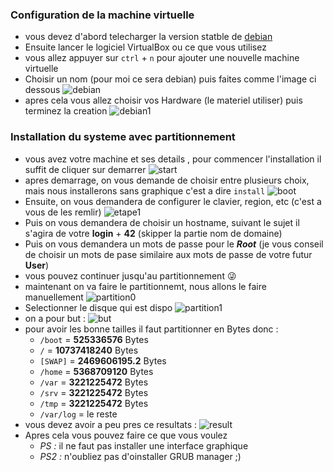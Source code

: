### Configuration de la machine virtuelle
- vous devez d'abord telecharger la version statble de [debian](https://cdimage.debian.org/debian-cd/current/amd64/iso-cd/debian-12.5.0-amd64-netinst.iso)
- Ensuite lancer le logiciel VirtualBox ou ce que vous utilisez
- vous allez appuyer sur `ctrl` + `n` pour ajouter une nouvelle machine virtuelle
- Choisir un nom (pour moi ce sera debian) puis faites comme l'image ci dessous
![debian](.assets/config0.png)
- apres cela vous allez choisir vos Hardware (le materiel utiliser) puis terminez la creation
![debian1](.assets/config1.png)

### Installation du systeme avec partitionnement
- vous avez votre machine et ses details , pour commencer l'installation il suffit de cliquer sur demarrer
![start](.assets/config.png)
- apres demarrage, on vous demande de choisir entre plusieurs choix, mais nous installerons sans graphique c'est a dire `install`
![boot](.assets/boot.png)
- Ensuite, on vous demandera de configurer le clavier, region, etc (c'est a vous de les remlir)
![etape1](.assets/etape1.png)
- Puis on vous demandera de choisir un hostname, suivant le sujet il s'agira de votre **login** + **42** (skipper la partie nom de domaine)
- Puis on vous demandera un mots de passe pour le ***Root*** (je vous conseil de choisir un mots de pase similaire aux mots de passe de votre futur **User**)
- vous pouvez continuer jusqu'au partitionnement :stuck_out_tongue_winking_eye:
- maintenant on va faire le partitionnemt, nous allons le faire manuellement
![partition0](.assets/partit0.png)
- Selectionner le disque qui est dispo
![partition1](.assets/partit1.png)
- on a pour but : 
![but](.assets/buts.png)
- pour avoir les bonne tailles il faut partitionner en Bytes donc :
	- `/boot` = **525336576** Bytes
	- `/` = **10737418240** Bytes
	- `[SWAP]` = **2469606195.2** Bytes
	- `/home` = **5368709120** Bytes
	- `/var` = **3221225472** Bytes
	- `/srv` = **3221225472** Bytes
	- `/tmp` = **3221225472** Bytes
	- `/var/log` = le reste
- vous devez avoir a peu pres ce resultats :
![result](result.png)
- Apres cela vous pouvez faire ce que vous voulez 
	- *PS :* il ne faut pas installer une interface graphique
	- *PS2 :* n'oubliez pas d'oinstaller GRUB manager ;)
